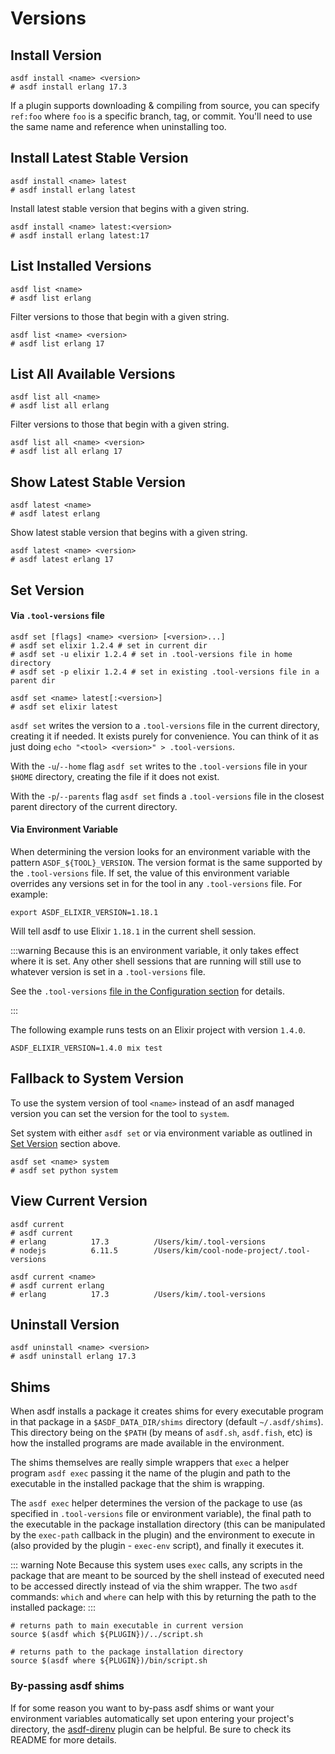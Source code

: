 # Versions

## Install Version

```shell
asdf install <name> <version>
# asdf install erlang 17.3
```

If a plugin supports downloading & compiling from source, you can specify `ref:foo` where `foo` is a specific branch, tag, or commit. You'll need to use the same name and reference when uninstalling too.

## Install Latest Stable Version

```shell
asdf install <name> latest
# asdf install erlang latest
```

Install latest stable version that begins with a given string.

```shell
asdf install <name> latest:<version>
# asdf install erlang latest:17
```

## List Installed Versions

```shell
asdf list <name>
# asdf list erlang
```

Filter versions to those that begin with a given string.

```shell
asdf list <name> <version>
# asdf list erlang 17
```

## List All Available Versions

```shell
asdf list all <name>
# asdf list all erlang
```

Filter versions to those that begin with a given string.

```shell
asdf list all <name> <version>
# asdf list all erlang 17
```

## Show Latest Stable Version

```shell
asdf latest <name>
# asdf latest erlang
```

Show latest stable version that begins with a given string.

```shell
asdf latest <name> <version>
# asdf latest erlang 17
```

## Set Version

#### Via `.tool-versions` file

```shell
asdf set [flags] <name> <version> [<version>...]
# asdf set elixir 1.2.4 # set in current dir
# asdf set -u elixir 1.2.4 # set in .tool-versions file in home directory
# asdf set -p elixir 1.2.4 # set in existing .tool-versions file in a parent dir

asdf set <name> latest[:<version>]
# asdf set elixir latest
```

`asdf set` writes the version to a `.tool-versions` file in the current directory,
creating it if needed. It exists purely for convenience. You can think of it as
just doing `echo "<tool> <version>" > .tool-versions`.

With the `-u`/`--home` flag `asdf set` writes to the `.tool-versions` file in
your `$HOME` directory, creating the file if it does not exist.

With the `-p`/`--parents` flag `asdf set` finds a `.tool-versions` file in the
closest parent directory of the current directory.

#### Via Environment Variable

When determining the version looks for an environment variable with the pattern
`ASDF_${TOOL}_VERSION`. The version format is the same supported by the
`.tool-versions` file. If set, the value of this environment variable overrides
any versions set in for the tool in any `.tool-versions` file. For example:

```shell
export ASDF_ELIXIR_VERSION=1.18.1
```

Will tell asdf to use Elixir `1.18.1` in the current shell session.

:::warning
Because this is an environment variable, it only takes effect where it is set.
Any other shell sessions that are running will still use to whatever version is
set in a `.tool-versions` file.

See the `.tool-versions` [file in the Configuration section](/manage/configuration.md) for details.

:::

The following example runs tests on an Elixir project with version `1.4.0`.

```shell
ASDF_ELIXIR_VERSION=1.4.0 mix test
```

## Fallback to System Version

To use the system version of tool `<name>` instead of an asdf managed version you can set the version for the tool to `system`.

Set system with either `asdf set` or via environment variable as outlined in [Set Version](#set-version) section above.

```shell
asdf set <name> system
# asdf set python system
```

## View Current Version

```shell
asdf current
# asdf current
# erlang          17.3          /Users/kim/.tool-versions
# nodejs          6.11.5        /Users/kim/cool-node-project/.tool-versions

asdf current <name>
# asdf current erlang
# erlang          17.3          /Users/kim/.tool-versions
```

## Uninstall Version

```shell
asdf uninstall <name> <version>
# asdf uninstall erlang 17.3
```

## Shims

When asdf installs a package it creates shims for every executable program in that package in a `$ASDF_DATA_DIR/shims` directory (default `~/.asdf/shims`). This directory being on the `$PATH` (by means of `asdf.sh`, `asdf.fish`, etc) is how the installed programs are made available in the environment.

The shims themselves are really simple wrappers that `exec` a helper program `asdf exec` passing it the name of the plugin and path to the executable in the installed package that the shim is wrapping.

The `asdf exec` helper determines the version of the package to use (as specified in `.tool-versions` file or environment variable), the final path to the executable in the package installation directory (this can be manipulated by the `exec-path` callback in the plugin) and the environment to execute in (also provided by the plugin - `exec-env` script), and finally it executes it.

::: warning Note
Because this system uses `exec` calls, any scripts in the package that are meant to be sourced by the shell instead of executed need to be accessed directly instead of via the shim wrapper. The two `asdf` commands: `which` and `where` can help with this by returning the path to the installed package:
:::

```shell
# returns path to main executable in current version
source $(asdf which ${PLUGIN})/../script.sh

# returns path to the package installation directory
source $(asdf where ${PLUGIN})/bin/script.sh
```

### By-passing asdf shims

If for some reason you want to by-pass asdf shims or want your environment variables automatically set upon entering your project's directory, the [asdf-direnv](https://github.com/asdf-community/asdf-direnv) plugin can be helpful. Be sure to check its README for more details.
